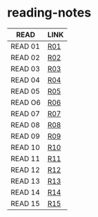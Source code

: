 # reading-notes

READ | LINK
--------|---------
READ 01|[R01](https://raniasalem9998.github.io/reading-notes/class-01)
READ 02|[R02]()
READ 03|[R03]()
READ 04|[R04]()
READ 05|[R05]()
READ O6|[R06]()
READ 07|[R07]()
READ 08|[R08]()
READ 09|[R09]()
READ 10|[R10]()
READ 11|[R11]()
READ 12|[R12]()
READ 13|[R13]()
READ 14|[R14]()
READ 15|[R15]()
